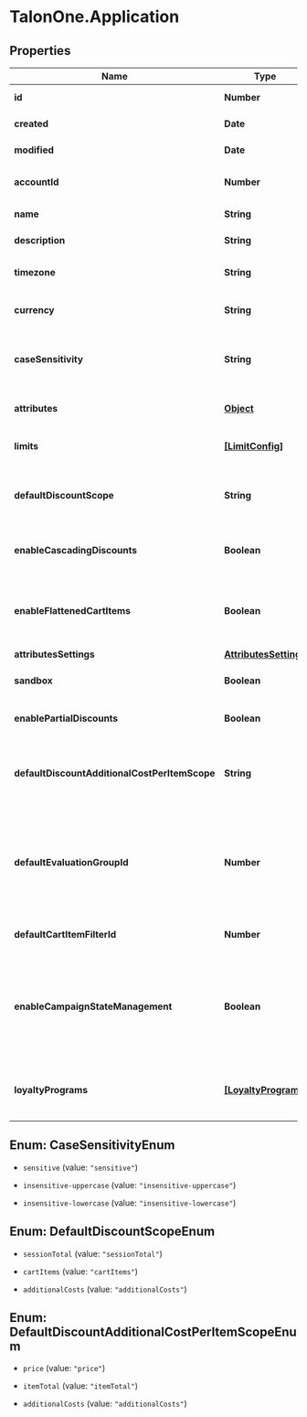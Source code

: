 # TalonOne.Application

## Properties

Name | Type | Description | Notes
------------ | ------------- | ------------- | -------------
**id** | **Number** | The internal ID of this entity. | 
**created** | **Date** | The time this entity was created. | 
**modified** | **Date** | The time this entity was last modified. | 
**accountId** | **Number** | The ID of the account that owns this entity. | 
**name** | **String** | The name of this application. | 
**description** | **String** | A longer description of the application. | [optional] 
**timezone** | **String** | A string containing an IANA timezone descriptor. | 
**currency** | **String** | The default currency for new customer sessions. | 
**caseSensitivity** | **String** | The case sensitivity behavior to check coupon codes in the campaigns of this Application. | [optional] 
**attributes** | [**Object**](.md) | Arbitrary properties associated with this campaign. | [optional] 
**limits** | [**[LimitConfig]**](LimitConfig.md) | Default limits for campaigns created in this application. | [optional] 
**defaultDiscountScope** | **String** | The default scope to apply &#x60;setDiscount&#x60; effects on if no scope was provided with the effect.  | [optional] 
**enableCascadingDiscounts** | **Boolean** | Indicates if discounts should cascade for this Application. | [optional] 
**enableFlattenedCartItems** | **Boolean** | Indicates if cart items of quantity larger than one should be separated into different items of quantity one.  | [optional] 
**attributesSettings** | [**AttributesSettings**](AttributesSettings.md) |  | [optional] 
**sandbox** | **Boolean** | Indicates if this is a live or sandbox Application. | [optional] 
**enablePartialDiscounts** | **Boolean** | Indicates if this Application supports partial discounts. | [optional] 
**defaultDiscountAdditionalCostPerItemScope** | **String** | The default scope to apply &#x60;setDiscountPerItem&#x60; effects on if no scope was provided with the effect.  | [optional] 
**defaultEvaluationGroupId** | **Number** | The ID of the default campaign evaluation group to which new campaigns will be added unless a different group is selected when creating the campaign. | [optional] 
**defaultCartItemFilterId** | **Number** | The ID of the default Cart-Item-Filter for this application. | [optional] 
**enableCampaignStateManagement** | **Boolean** | Indicates whether the campaign staging and revisions feature is enabled for the Application.  **Important:** After this feature is enabled, it cannot be disabled.  | [optional] 
**loyaltyPrograms** | [**[LoyaltyProgram]**](LoyaltyProgram.md) | An array containing all the loyalty programs to which this application is subscribed. | 



## Enum: CaseSensitivityEnum


* `sensitive` (value: `"sensitive"`)

* `insensitive-uppercase` (value: `"insensitive-uppercase"`)

* `insensitive-lowercase` (value: `"insensitive-lowercase"`)





## Enum: DefaultDiscountScopeEnum


* `sessionTotal` (value: `"sessionTotal"`)

* `cartItems` (value: `"cartItems"`)

* `additionalCosts` (value: `"additionalCosts"`)





## Enum: DefaultDiscountAdditionalCostPerItemScopeEnum


* `price` (value: `"price"`)

* `itemTotal` (value: `"itemTotal"`)

* `additionalCosts` (value: `"additionalCosts"`)




